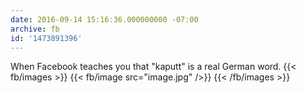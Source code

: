 ```yaml
---
date: 2016-09-14 15:16:36.000000000 -07:00
archive: fb
id: '1473891396'
---
```


When Facebook teaches you that "kaputt" is a real German word.
{{< fb/images >}}
{{< fb/image src="image.jpg" />}}
{{< /fb/images >}}
